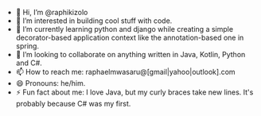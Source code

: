 - 👋 Hi, I’m @raphikizolo
- 👀 I’m interested in building cool stuff with code.
- 🌱 I’m currently learning python and django while creating a simple decorator-based application context like the annotation-based one in spring.
- 💞️ I’m looking to collaborate on anything written in Java, Kotlin, Python and C#.
- 📫 How to reach me: raphaelmwasaru@[gmail|yahoo|outlook].com
- 😄 Pronouns: he/him.
- ⚡ Fun fact about me: I love Java, but my curly braces take new lines. It's probably because C# was my first.

<!---
raphikizolo/raphikizolo is a ✨ special ✨ repository because its `README.md` (this file) appears on your GitHub profile.
You can click the Preview link to take a look at your changes.
--->
